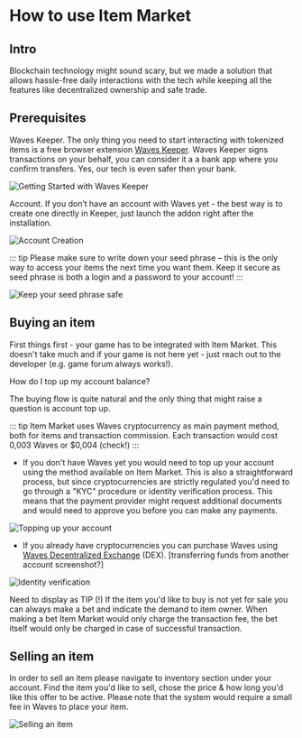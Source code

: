 # How to use Item Market

## Intro
Blockchain technology might sound scary, but we made a solution that allows hassle-free daily interactions with the tech while keeping all the features like decentralized ownership and safe trade.


## Prerequisites 

Waves Keeper. The only thing you need to start interacting with tokenized items is a free browser extension [Waves Keeper](https://wavesplatform.com/products-keeper). Waves Keeper signs transactions on your behalf, you can consider it a a bank app where you confirm transfers. Yes, our tech is even safer then your bank.

![Getting Started with Waves Keeper](/waves-keeper-install.png)


Account. If you don’t have an account with Waves yet - the best way is to create one directly in Keeper, just launch the addon right after the installation.

![Account Creation](/waves-keeper-create-account.png)

::: tip
Please make sure to write down your seed phrase – this is the only way to access your items the next time you want them. Keep it secure as seed phrase is both a login and a password to your account!
:::

![Keep your seed phrase safe](/waves-keeper-seed.png)

## Buying an item
First things first - your game has to be integrated with Item Market. This doesn't take much and if your game is not here yet - just reach out to the developer (e.g. game forum always works!).

How do I top up my account balance?

The buying flow is quite natural and the only thing that might raise a question is account top up. 

::: tip
Item Market uses Waves cryptocurrency as main payment method, both for items and transaction commission. Each transaction would cost 0,003 Waves or $0,004 (check!)
:::

 - If you don't have Waves yet you would need to top up your account using the method available on Item Market. This is also a straightforward process, but since cryptocurrencies are strictly regulated you'd need to go through a "KYC" procedure or identity verification process. This means that the payment provider might request additional documents and would need to approve you before you can make any payments.

![Topping up your account ](/account-top-up.png)
 - If you already have cryptocurrencies you can purchase Waves using [Waves Decentralized Exchange](https://dex.wavesplatform.com/) (DEX). 
[transferring funds from another account screenshot?]

![Identity verification](/account-kyc.png)

Need to display as TIP (!) If the item you'd like to buy is not yet for sale you can always make a bet and indicate the demand to item owner. When making a bet Item Market would only charge  the transaction fee, the bet itself would only be charged in case of successful transaction.  

## Selling an item

In order to sell an item please navigate to inventory section under your account. Find the item you'd like to sell, chose the price & how long you'd like this offer to be active. Please note that the system would require a small fee in Waves to place your item.

![Selling an item](/items-sell.png)
